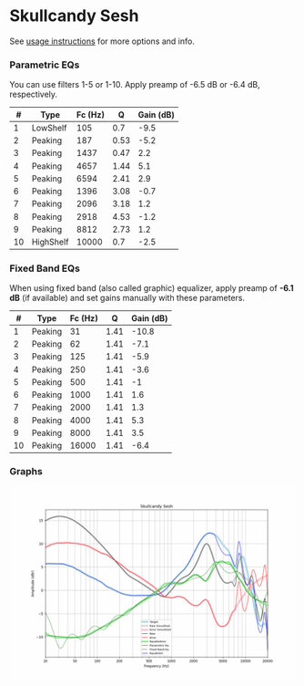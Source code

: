 # Skullcandy Sesh
See [usage instructions](https://github.com/jaakkopasanen/AutoEq#usage) for more options and info.

### Parametric EQs
You can use filters 1-5 or 1-10. Apply preamp of -6.5 dB or -6.4 dB, respectively.

|   # | Type      |   Fc (Hz) |    Q |   Gain (dB) |
|-----|-----------|-----------|------|-------------|
|   1 | LowShelf  |       105 | 0.7  |        -9.5 |
|   2 | Peaking   |       187 | 0.53 |        -5.2 |
|   3 | Peaking   |      1437 | 0.47 |         2.2 |
|   4 | Peaking   |      4657 | 1.44 |         5.1 |
|   5 | Peaking   |      6594 | 2.41 |         2.9 |
|   6 | Peaking   |      1396 | 3.08 |        -0.7 |
|   7 | Peaking   |      2096 | 3.18 |         1.2 |
|   8 | Peaking   |      2918 | 4.53 |        -1.2 |
|   9 | Peaking   |      8812 | 2.73 |         1.2 |
|  10 | HighShelf |     10000 | 0.7  |        -2.5 |

### Fixed Band EQs
When using fixed band (also called graphic) equalizer, apply preamp of **-6.1 dB** (if available) and set gains manually with these parameters.

|   # | Type    |   Fc (Hz) |    Q |   Gain (dB) |
|-----|---------|-----------|------|-------------|
|   1 | Peaking |        31 | 1.41 |       -10.8 |
|   2 | Peaking |        62 | 1.41 |        -7.1 |
|   3 | Peaking |       125 | 1.41 |        -5.9 |
|   4 | Peaking |       250 | 1.41 |        -3.6 |
|   5 | Peaking |       500 | 1.41 |        -1   |
|   6 | Peaking |      1000 | 1.41 |         1.6 |
|   7 | Peaking |      2000 | 1.41 |         1.3 |
|   8 | Peaking |      4000 | 1.41 |         5.3 |
|   9 | Peaking |      8000 | 1.41 |         3.5 |
|  10 | Peaking |     16000 | 1.41 |        -6.4 |

### Graphs
![](./Skullcandy%20Sesh.png)
